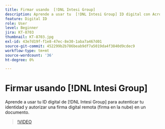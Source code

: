 ```yaml
---
title: Firmar usando  [!DNL Intesi Group]
description: Aprende a usar tu  [!DNL Intesi Group] ID digital con Acrobat Sign
feature: Digital ID
role: User
level: Beginner
jira: KT-8703
thumbnail: KT-8703.jpg
exl-id: 43e7d19f-f1e8-47ec-8e30-1aba7a467d01
source-git-commit: 452299b2b786beab9df7a5019da4f3840d9cdec9
workflow-type: tm+mt
source-wordcount: '36'
ht-degree: 0%

---
```


# Firmar usando [!DNL Intesi Group]

Aprende a usar tu ID digital de [!DNL Intesi Group] para autenticar tu identidad y autorizar una firma digital remota (firma en la nube) en un documento.

>[!VIDEO](https://video.tv.adobe.com/v/3443664?quality=12&learn=on&hidetitle=true&captions=spa)
